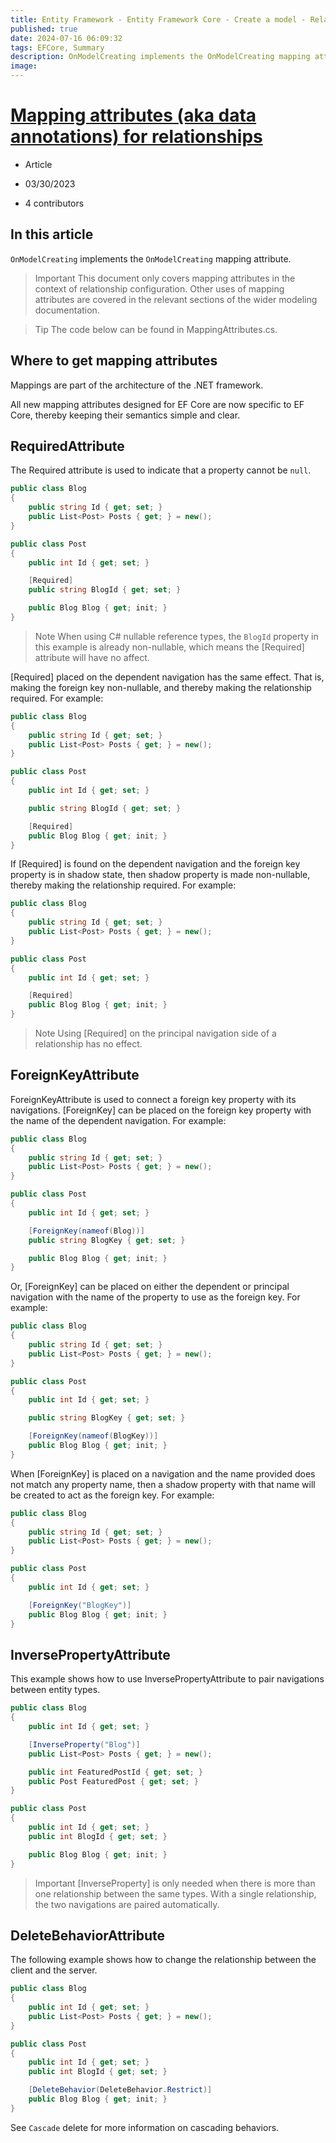 ```yaml
---
title: Entity Framework - Entity Framework Core - Create a model - Relationships - Mapping attributes
published: true
date: 2024-07-16 06:09:32
tags: EFCore, Summary
description: OnModelCreating implements the OnModelCreating mapping attribute.
image:
---
```

# [Mapping attributes (aka data annotations) for relationships](https://learn.microsoft.com/en-us/ef/core/modeling/relationships/mapping-attributes)

  - Article

  - 03/30/2023

  - 4 contributors

## In this article

 ```OnModelCreating``` implements the ```OnModelCreating``` mapping attribute.

> Important
This document only covers mapping attributes in the context of relationship configuration. Other uses of mapping attributes are covered in the relevant sections of the wider modeling documentation.

> Tip
The code below can be found in MappingAttributes.cs.

## Where to get mapping attributes

Mappings are part of the architecture of the .NET framework.

All new mapping attributes designed for EF Core are now specific to EF Core, thereby keeping their semantics simple and clear.

## RequiredAttribute

The Required attribute is used to indicate that a property cannot be ```null```.

```csharp
public class Blog
{
    public string Id { get; set; }
    public List<Post> Posts { get; } = new();
}

public class Post
{
    public int Id { get; set; }

    [Required]
    public string BlogId { get; set; }

    public Blog Blog { get; init; }
}
```

> Note
When using C# nullable reference types, the ```BlogId``` property in this example is already non-nullable, which means the [Required] attribute will have no affect.

[Required] placed on the dependent navigation has the same effect. That is, making the foreign key non-nullable, and thereby making the relationship required. For example:

```csharp
public class Blog
{
    public string Id { get; set; }
    public List<Post> Posts { get; } = new();
}

public class Post
{
    public int Id { get; set; }

    public string BlogId { get; set; }

    [Required]
    public Blog Blog { get; init; }
}
```

If [Required] is found on the dependent navigation and the foreign key property is in shadow state, then shadow property is made non-nullable, thereby making the relationship required. For example:

```csharp
public class Blog
{
    public string Id { get; set; }
    public List<Post> Posts { get; } = new();
}

public class Post
{
    public int Id { get; set; }

    [Required]
    public Blog Blog { get; init; }
}
```

> Note
Using [Required] on the principal navigation side of a relationship has no effect.

## ForeignKeyAttribute

ForeignKeyAttribute is used to connect a foreign key property with its navigations. [ForeignKey] can be placed on the foreign key property with the name of the dependent navigation. For example:

```csharp
public class Blog
{
    public string Id { get; set; }
    public List<Post> Posts { get; } = new();
}

public class Post
{
    public int Id { get; set; }

    [ForeignKey(nameof(Blog))]
    public string BlogKey { get; set; }

    public Blog Blog { get; init; }
}
```

Or, [ForeignKey] can be placed on either the dependent or principal navigation with the name of the property to use as the foreign key. For example:

```csharp
public class Blog
{
    public string Id { get; set; }
    public List<Post> Posts { get; } = new();
}

public class Post
{
    public int Id { get; set; }

    public string BlogKey { get; set; }

    [ForeignKey(nameof(BlogKey))]
    public Blog Blog { get; init; }
}
```

When [ForeignKey] is placed on a navigation and the name provided does not match any property name, then a shadow property with that name will be created to act as the foreign key. For example:

```csharp
public class Blog
{
    public string Id { get; set; }
    public List<Post> Posts { get; } = new();
}

public class Post
{
    public int Id { get; set; }

    [ForeignKey("BlogKey")]
    public Blog Blog { get; init; }
}
```

## InversePropertyAttribute

This example shows how to use InversePropertyAttribute to pair navigations between entity types.

```csharp
public class Blog
{
    public int Id { get; set; }

    [InverseProperty("Blog")]
    public List<Post> Posts { get; } = new();

    public int FeaturedPostId { get; set; }
    public Post FeaturedPost { get; set; }
}

public class Post
{
    public int Id { get; set; }
    public int BlogId { get; set; }

    public Blog Blog { get; init; }
}
```

> Important
[InverseProperty] is only needed when there is more than one relationship between the same types. With a single relationship, the two navigations are paired automatically.

## DeleteBehaviorAttribute

The following example shows how to change the relationship between the client and the server.

```csharp
public class Blog
{
    public int Id { get; set; }
    public List<Post> Posts { get; } = new();
}

public class Post
{
    public int Id { get; set; }
    public int BlogId { get; set; }

    [DeleteBehavior(DeleteBehavior.Restrict)]
    public Blog Blog { get; init; }
}
```

See ```Cascade``` delete for more information on cascading behaviors.